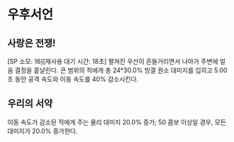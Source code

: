 # 우후서언

## 사랑은 전쟁!

[SP 소모: 16][재사용 대기 시간: 18초] 펼쳐진 우산이 흔들거리면서 나아가 주변에 얼음 결정을 흩날린다. 큰 범위의 적에게 총 24*30.0% 빙결 원소 대미지를 입히고 5.00초 동안 공격 속도와 이동 속도를 40% 감소시킨다.

## 우리의 서약

이동 속도가 감소된 적에게 주는 물리 대미지 20.0% 증가; 50 콤보 이상일 경우, 모든 대미지가 20.0% 증가한다.
